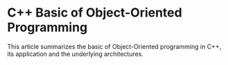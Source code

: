 # C++ Basic of Object-Oriented Programming


This article summarizes the basic of Object-Oriented programming in C++, its application and the underlying architectures.

<!--more-->
